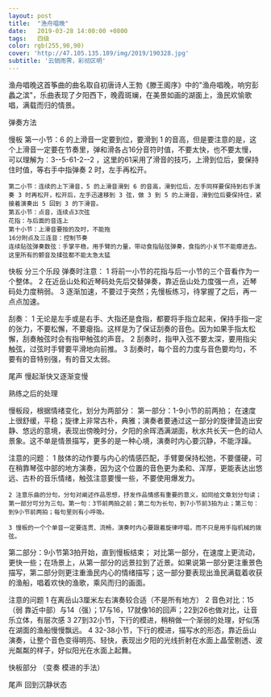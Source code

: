 ```yaml
---
layout: post
title:  "渔舟唱晚"
date:   2019-03-28 14:00:00 +0800
tags:   四级
color: rgb(255,90,90)
cover: 'http://47.105.135.189/img/2019/190328.jpg'
subtitle: '云销雨霁，彩彻区明'
---
```



渔舟唱晚这首筝曲的曲名取自初唐诗人王勃《滕王阁序》中的"渔舟唱晚，响穷彭蠡之滨"，乐曲表现了夕阳西下，晚霞斑斓，在美景如画的湖面上，渔民欢愉歌唱，满载而归的情景。


弹奏方法

慢板
	第一小节：6 的上滑音一定要到位，要滑到 1 的音高，但是要注意的是，这个上滑音一定要在节奏里，弹和滑各占16分音符时值，不要太快，也不要太慢，可以理解为：3--5-61-2--2 ，这里的61采用了滑音的技巧，上滑到位后，要保持住时值，等右手中指弹奏 2 时，左手再松开。
                                             	
	第二小节：连续的上下滑音，5 的上滑音滑到 6 的音高，滑到位后，左手同样要保持到右手演奏 3 时再松开，松开后，左手迅速移到 3 弦，做 3 到 5 的上滑音，滑到位后要保持住，紧接着演奏出 5 回到 3 的下滑音。  
	第五小节：点音，连续点3次弦
	花指：与后面的音连上
	第十小节：上滑音要按的及时，不能拖
	16分附点及三连音：控制节奏
	连续贴弦弹奏数弦：手掌平稳，用手臂的力量，带动食指贴弦弹奏，食指的小关节不能瘪进去。
	这里所有的颤音及揉弦都不能太急太猛

快板 分三个乐段
弹奏时注意：
	1 将前一小节的花指与后一小节的三个音看作为一个整体。
	2 在近岳山处和近琴码处先后交替弹奏，靠近岳山处力度强一点，近琴码处力度稍弱。
	3 逐渐加速，不要过于突然；先慢板练习，待掌握了之后，再一点点加速。

刮奏：
	1 无论是左手或是右手、大指还是食指，都要将手指立起来，保持手指一定的张力，不要松懈，不要瘪指。这样是为了保证刮奏的音色。因为如果手指太松懈，刮奏触弦时会有指甲触弦的声音。
	2 刮奏时，指甲入弦不要太深，要用指尖触弦，过弦时手臂要平滑地向前推。
	3 刮奏时，每个音的力度与音色要均匀，不要有的音特别强，有的音又太弱。

尾声
	慢起渐快又逐渐变慢

熟练之后的处理

慢板段，根据情绪变化，划分为两部分：
第一部分：1-9小节的前两拍；
	在速度上很舒缓，平稳；旋律上非常古朴，典雅；演奏者要通过这一部分的旋律营造出安静、悠远的意境，表现出傍晚时分，夕阳的余晖洒满湖面，秋水共长天一色的动人景象。这不单是情景描写，更多的是一种心境，演奏时内心要沉静，不能浮躁。

注意的问题：
	1 肢体的动作要与内心的情感匹配，手臂要保持松弛，不要僵硬，可在稍靠琴弦中部的地方演奏，因为这个位置的音色更为柔和、浑厚，更能表达出悠远、古朴的音乐情绪，触弦注意要慢一些，不要使用爆发力。
	
	2 注意乐曲的分句，分句对阐述作品思想，抒发作品情感有重要的意义，如同给文章划分句读；第一部分可分为三句。第一句：3节前两拍之前；第二句为长句，到7小节前3拍为止；第三句：到9小节前两拍；每句里则有小呼吸。
	
	3 慢板的一个个单音一定要连贯、流畅，演奏时内心要跟着旋律哼唱，而不只是用手指机械的拨弦。
	

第二部分：9小节第3拍开始，直到慢板结束； 
	对比第一部分，在速度上更流动，更快一些；在场景上，从第一部分的远景拉到了近景。如果说第一部分更注重景色描写，第二部分则更注重渔民内心的情绪描写；这一部分要表现出渔民满载着收获的渔船，唱着欢快的渔歌，乘风而归的画面。
	
注意的问题
	1 在离岳山3厘米左右演奏较合适（不是所有地方）
	2 音色对比：15（弱 靠近中部）与14（强）；17与16，17就像16的回声；22到26也做对比，让音乐立体，有层次感
	3 27到32小节，下行的模进，稍稍做一个渐弱的处理，好似荡在湖面的渔船慢慢飘远。
	4 32-38小节，下行的模进，描写水的形态，靠近岳山演奏，让整个音色变得明亮、轻快，表现出夕阳的光线折射在水面上晶莹剔透、波光粼粼的样子，好似阳光在水面上起舞。
	
快板部分 （变奏 模进的手法）
	
尾声 回到沉静状态



	
	

